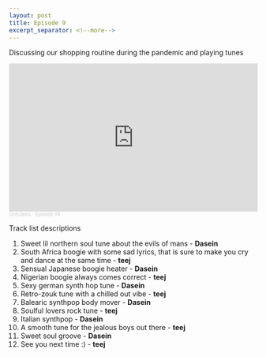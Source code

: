 ```yaml
---
layout: post
title: Episode 9
excerpt_separator: <!--more-->
---
```

Discussing our shopping routine during the pandemic and playing tunes

<iframe width="100%" height="300" scrolling="no" frameborder="no" allow="autoplay" src="https://w.soundcloud.com/player/?url=https%3A//api.soundcloud.com/tracks/934208368&color=%23ff5500&auto_play=false&hide_related=true&show_comments=false&show_user=true&show_reposts=false&show_teaser=true&visual=true"></iframe><div style="font-size: 10px; color: #cccccc;line-break: anywhere;word-break: normal;overflow: hidden;white-space: nowrap;text-overflow: ellipsis; font-family: Interstate,Lucida Grande,Lucida Sans Unicode,Lucida Sans,Garuda,Verdana,Tahoma,sans-serif;font-weight: 100;"><a href="https://soundcloud.com/onlyjamsradio" title="OnlyJams" target="_blank" style="color: #cccccc; text-decoration: none;">OnlyJams</a> · <a href="https://soundcloud.com/onlyjamsradio/episode-9" title="Episode #9" target="_blank" style="color: #cccccc; text-decoration: none;">Episode #9</a></div>
<!--more-->

Track list descriptions
1. Sweet lil northern soul tune about the evils of mans - **Dasein**
2. South Africa boogie with some sad lyrics, that is sure to make you cry and dance at the same time - **teej**
3. Sensual Japanese boogie heater - **Dasein**
4. Nigerian boogie always comes correct - **teej**
5. Sexy german synth hop tune - **Dasein**
6. Retro-zouk tune with a chilled out vibe - **teej**
7. Balearic synthpop body mover - **Dasein**
8. Soulful lovers rock tune - **teej**
9. Italian synthpop - **Dasein**
10. A smooth tune for the jealous boys out there - **teej**
11. Sweet soul groove - **Dasein** 
12. See you next time :) - **teej**